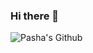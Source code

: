 ### Hi there 👋



![Pasha's Github](https://github-readme-stats.vercel.app/api?username=pashaboyko&hide_title=true&show_owner=true&show_icons=true&hide_border=true&theme=dark)
